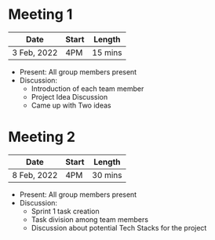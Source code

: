 # Meeting 1

| Date| Start | Length
| --- | --- | --- |
| 3 Feb, 2022 | 4PM| 15 mins

* Present: All group members present
* Discussion:
    * Introduction of each team member
    * Project Idea Discussion
    * Came up with Two ideas

# Meeting 2

| Date| Start | Length
| --- | --- | --- |
| 8 Feb, 2022 | 4PM| 30 mins

* Present: All group members present
* Discussion:
    * Sprint 1 task creation
    * Task division among team members
    * Discussion about potential Tech Stacks for the project
